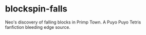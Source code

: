 # blockspin-falls
Neo's discovery of falling blocks in Primp Town. A Puyo Puyo Tetris fanfiction bleeding edge source. 
